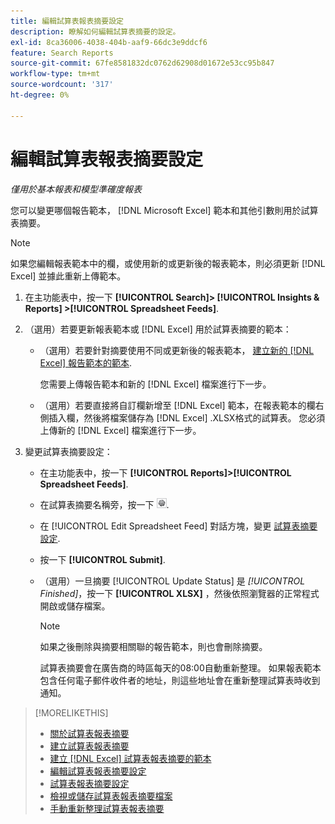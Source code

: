 ```yaml
---
title: 編輯試算表報表摘要設定
description: 瞭解如何編輯試算表摘要的設定。
exl-id: 8ca36006-4038-404b-aaf9-66dc3e9ddcf6
feature: Search Reports
source-git-commit: 67fe8581832dc0762d62908d01672e53cc95b847
workflow-type: tm+mt
source-wordcount: '317'
ht-degree: 0%

---
```


# 編輯試算表報表摘要設定

*僅用於基本報表和模型準確度報表*

您可以變更哪個報告範本， [!DNL Microsoft Excel] 範本和其他引數則用於試算表摘要。

>[!NOTE]
>
> 如果您編輯報表範本中的欄，或使用新的或更新後的報表範本，則必須更新 [!DNL Excel] 並據此重新上傳範本。

1. 在主功能表中，按一下 **[!UICONTROL Search]> [!UICONTROL Insights & Reports] >[!UICONTROL Spreadsheet Feeds]**.

1. （選用）若要更新報表範本或 [!DNL Excel] 用於試算表摘要的範本：

   * （選用）若要針對摘要使用不同或更新後的報表範本， [建立新的 [!DNL Excel] 報告範本的範本](spreadsheet-feed-create-excel-template.md).

     您需要上傳報告範本和新的 [!DNL Excel] 檔案進行下一步。

   * （選用）若要直接將自訂欄新增至 [!DNL Excel] 範本，在報表範本的欄右側插入欄，然後將檔案儲存為 [!DNL Excel] .XLSX格式的試算表。 您必須上傳新的 [!DNL Excel] 檔案進行下一步。

1. 變更試算表摘要設定：

   * 在主功能表中，按一下 **[!UICONTROL Reports]>[!UICONTROL Spreadsheet Feeds]**.

   * 在試算表摘要名稱旁，按一下 ![檢視/編輯設定按鈕](/help/search-social-commerce/assets/settings.png "檢視/編輯設定按鈕").

   * 在 [!UICONTROL Edit Spreadsheet Feed] 對話方塊，變更 [試算表摘要設定](spreadsheet-feed-settings.md).

   * 按一下 **[!UICONTROL Submit]**.

   * （選用）一旦摘要 [!UICONTROL Update Status] 是 *[!UICONTROL Finished]*，按一下 **[!UICONTROL XLSX]** ，然後依照瀏覽器的正常程式開啟或儲存檔案。

     >[!NOTE]
     >
     > 如果之後刪除與摘要相關聯的報告範本，則也會刪除摘要。

     試算表摘要會在廣告商的時區每天的08:00自動重新整理。 如果報表範本包含任何電子郵件收件者的地址，則這些地址會在重新整理試算表時收到通知。

>[!MORELIKETHIS]
>
>* [關於試算表報表摘要](spreadsheet-feed-about.md)
>* [建立試算表報表摘要](spreadsheet-feed-create.md)
>* [建立 [!DNL Excel] 試算表報表摘要的範本](spreadsheet-feed-create-excel-template.md)
>* [編輯試算表報表摘要設定](spreadsheet-feed-edit.md)
>* [試算表報表摘要設定](spreadsheet-feed-settings.md)
>* [檢視或儲存試算表報表摘要檔案](spreadsheet-feed-view-or-save.md)
>* [手動重新整理試算表報表摘要](spreadsheet-feed-refresh.md)
